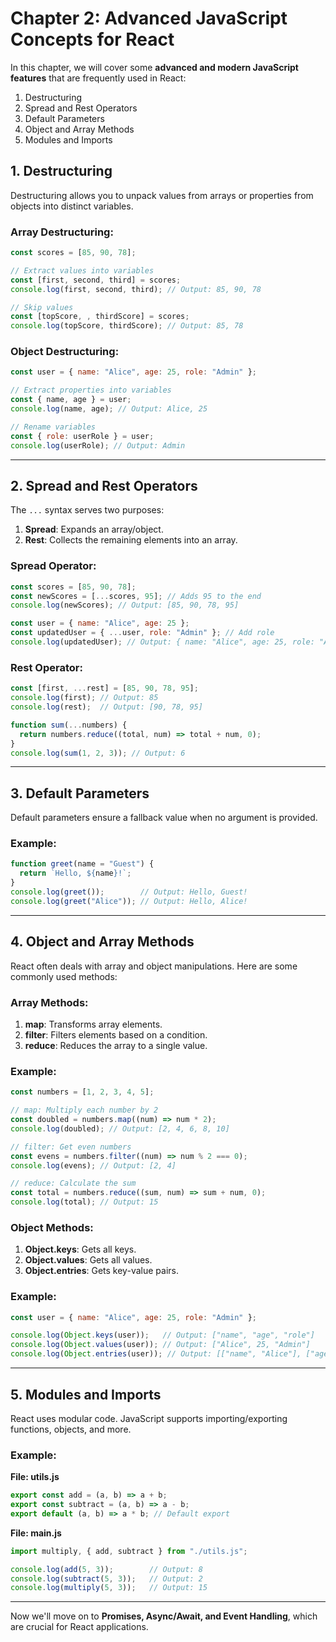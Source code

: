 
# Chapter 2: Advanced JavaScript Concepts for React  

In this chapter, we will cover some **advanced and modern JavaScript features** that are frequently used in React:  
1. Destructuring  
2. Spread and Rest Operators  
3. Default Parameters  
4. Object and Array Methods  
5. Modules and Imports  

## 1. Destructuring  
Destructuring allows you to unpack values from arrays or properties from objects into distinct variables.  

### **Array Destructuring**:  
```javascript
const scores = [85, 90, 78];

// Extract values into variables
const [first, second, third] = scores;
console.log(first, second, third); // Output: 85, 90, 78

// Skip values
const [topScore, , thirdScore] = scores;
console.log(topScore, thirdScore); // Output: 85, 78
```

### **Object Destructuring**:  
```javascript
const user = { name: "Alice", age: 25, role: "Admin" };

// Extract properties into variables
const { name, age } = user;
console.log(name, age); // Output: Alice, 25

// Rename variables
const { role: userRole } = user;
console.log(userRole); // Output: Admin
```

---

## 2. Spread and Rest Operators  
The `...` syntax serves two purposes:  
1. **Spread**: Expands an array/object.  
2. **Rest**: Collects the remaining elements into an array.  

### **Spread Operator**:  
```javascript
const scores = [85, 90, 78];
const newScores = [...scores, 95]; // Adds 95 to the end
console.log(newScores); // Output: [85, 90, 78, 95]

const user = { name: "Alice", age: 25 };
const updatedUser = { ...user, role: "Admin" }; // Add role
console.log(updatedUser); // Output: { name: "Alice", age: 25, role: "Admin" }
```

### **Rest Operator**:  
```javascript
const [first, ...rest] = [85, 90, 78, 95];
console.log(first); // Output: 85
console.log(rest);  // Output: [90, 78, 95]

function sum(...numbers) {
  return numbers.reduce((total, num) => total + num, 0);
}
console.log(sum(1, 2, 3)); // Output: 6
```

---

## 3. Default Parameters  
Default parameters ensure a fallback value when no argument is provided.  

### Example:  
```javascript
function greet(name = "Guest") {
  return `Hello, ${name}!`;
}
console.log(greet());        // Output: Hello, Guest!
console.log(greet("Alice")); // Output: Hello, Alice!
```

---

## 4. Object and Array Methods  
React often deals with array and object manipulations. Here are some commonly used methods:

### **Array Methods**:  
1. **map**: Transforms array elements.  
2. **filter**: Filters elements based on a condition.  
3. **reduce**: Reduces the array to a single value.  

### Example:  
```javascript
const numbers = [1, 2, 3, 4, 5];

// map: Multiply each number by 2
const doubled = numbers.map((num) => num * 2);
console.log(doubled); // Output: [2, 4, 6, 8, 10]

// filter: Get even numbers
const evens = numbers.filter((num) => num % 2 === 0);
console.log(evens); // Output: [2, 4]

// reduce: Calculate the sum
const total = numbers.reduce((sum, num) => sum + num, 0);
console.log(total); // Output: 15
```

### **Object Methods**:  
1. **Object.keys**: Gets all keys.  
2. **Object.values**: Gets all values.  
3. **Object.entries**: Gets key-value pairs.  

### Example:  
```javascript
const user = { name: "Alice", age: 25, role: "Admin" };

console.log(Object.keys(user));   // Output: ["name", "age", "role"]
console.log(Object.values(user)); // Output: ["Alice", 25, "Admin"]
console.log(Object.entries(user)); // Output: [["name", "Alice"], ["age", 25], ["role", "Admin"]]
```

---

## 5. Modules and Imports  
React uses modular code. JavaScript supports importing/exporting functions, objects, and more.  

### Example:  
**File: utils.js**  
```javascript
export const add = (a, b) => a + b;
export const subtract = (a, b) => a - b;
export default (a, b) => a * b; // Default export
```

**File: main.js**  
```javascript
import multiply, { add, subtract } from "./utils.js";

console.log(add(5, 3));        // Output: 8
console.log(subtract(5, 3));   // Output: 2
console.log(multiply(5, 3));   // Output: 15
```

---

 Now we'll move on to **Promises, Async/Await, and Event Handling**, which are crucial for React applications. 
